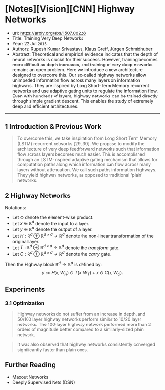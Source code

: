 # [Notes][Vision][CNN] Highway Networks

* url: https://arxiv.org/abs/1507.06228
* Title: Training Very Deep Networks
* Year: 22 Jul `2015`
* Authors: Rupesh Kumar Srivastava, Klaus Greff, Jürgen Schmidhuber
* Abstract: Theoretical and empirical evidence indicates that the depth of neural networks is crucial for their success. However, training becomes more difficult as depth increases, and training of very deep networks remains an open problem. Here we introduce a new architecture designed to overcome this. Our so-called highway networks allow unimpeded information flow across many layers on information highways. They are inspired by Long Short-Term Memory recurrent networks and use adaptive gating units to regulate the information flow. Even with hundreds of layers, highway networks can be trained directly through simple gradient descent. This enables the study of extremely deep and efficient architectures.

----------------------------------------------------------------------------------------------------

## 1 Introduction & Previous Work

> To overcome this, we take inspiration from Long Short Term Memory (LSTM) recurrent networks [29, 30]. We propose to modify the architecture of very deep feedforward networks such that information flow across layers becomes much easier. This is accomplished through an LSTM-inspired adaptive gating mechanism that allows for computation paths along which information can flow across many layers without attenuation. We call such paths information highways. They yield highway networks, as opposed to traditional 'plain' networks.

## 2 Highway Networks

Notations:
* Let $\odot$ denote the element-wise product.
* Let $x \in \mathbb{R}^{d}$ denote the input to a layer.
* Let $y \in \mathbb{R}^{d}$ denote the output of a layer.
* Let $H: \mathbb{R}^{d} \oplus \mathbb{R}^{d \times d} \to \mathbb{R}^{d}$ denote the non-linear transformation of the original layer.
* Let $T: \mathbb{R}^{d} \oplus \mathbb{R}^{d \times d} \to \mathbb{R}^{d}$ denote the *transform* gate.
* Let $C: \mathbb{R}^{d} \oplus \mathbb{R}^{d \times d} \to \mathbb{R}^{d}$ denote the *carry* gate.

Then the Highway block $\mathbb{R}^{d} \to \mathbb{R}^{d}$ is defined by:
$$y := H(x, W_{H}) \odot T(x, W_{T}) + x \odot C(x, W_{C}).$$

## Experiments

### 3.1 Optimization

> Highway networks do not suffer from an increase in depth, and 50/100 layer highway networks perform similar to 10/20 layer networks. The 100-layer highway network performed more than 2 orders of magnitude better compared to a similarly-sized plain network.

> It was also observed that highway networks consistently converged significantly faster than plain ones.

## Further Reading

* Maxout Networks
* Deeply Supervised Nets (DSN)
